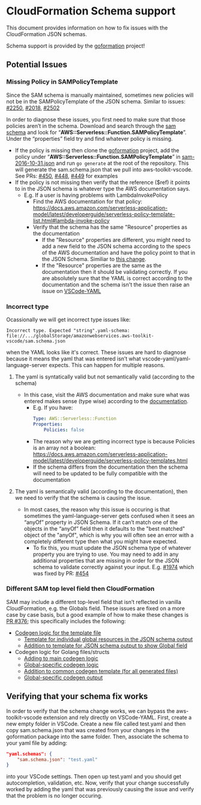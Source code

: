 # CloudFormation Schema support

This document provides information on how to fix issues with the CloudFormation JSON schemas.

Schema support is provided by the [goformation](https://github.com/awslabs/goformation) project!

## Potential Issues

### Missing Policy in SAMPolicyTemplate

Since the SAM schema is manually maintained, sometimes new policies will not be in the SAMPolicyTemplate of the JSON schema. Similar to issues: [#2250](https://github.com/aws/aws-toolkit-vscode/issues/2250), [#2018](https://github.com/aws/aws-toolkit-vscode/issues/2018), [#2502](https://github.com/aws/aws-toolkit-vscode/issues/2502)

In order to diagnose these issues, you first need to make sure that those policies aren’t in the schema. Download and search through the [sam schema](https://github.com/awslabs/goformation/blob/master/schema/sam.schema.json) and look for “**AWS::Serverless::Function.SAMPolicyTemplate**”. Under the “properties” field try and find whatever policy is missing.

-   If the policy is missing then clone the [goformation](https://github.com/awslabs/goformation) project, add the policy under “**AWS::Serverless::Function.SAMPolicyTemplate**” in [sam-2016-10-31.json](https://github.com/awslabs/goformation/blob/master/generate/sam-2016-10-31.json) and run `go generate` at the root of the repository. This will generate the sam.schema.json that we pull into aws-toolkit-vscode. See PRs: [#450](https://github.com/awslabs/goformation/pull/450), [#448](https://github.com/awslabs/goformation/pull/448), [#449](https://github.com/awslabs/goformation/pull/449) for examples
-   If the policy is not missing then verify that the reference ($ref) it points to in the JSON schema is whatever type the AWS documentation says.
    -   E.g. If a user is having problems with LambdaInvokePolicy
        -   Find the AWS documentation for that policy: https://docs.aws.amazon.com/serverless-application-model/latest/developerguide/serverless-policy-template-list.html#lambda-invoke-policy
        -   Verify that the schema has the same "Resource" properties as the documentation
            -   If the "Resource" properties are different, you might need to add a new field to the JSON schema according to the specs of the AWS documentation and have the policy point to that in the JSON Schema. Similiar to [this change](https://github.com/awslabs/goformation/pull/449/files#diff-f6615b52e8a9fb8465ba150df1fdba3ce3ce7a262a43fa2e5c5f0d4057c09456R1669).
            -   If the "Resource" properties are the same as the documentation then it should be validating correctly. If you are absolutely sure that the YAML is correct according to the documentation and the schema isn't the issue then raise an issue on [VSCode-YAML](https://github.com/redhat-developer/vscode-yaml)

### Incorrect type

Ocassionally we will get incorrect type issues like:

```
Incorrect type. Expected "string".yaml-schema: file://.../globalStorage/amazonwebservices.aws-toolkit-vscode/sam.schema.json
```

when the YAML looks like it's correct. These issues are hard to diagnose because it means the yaml that was entered isn’t what vscode-yaml/yaml-language-server expects. This can happen for multiple reasons.

1. The yaml is syntatically valid but not semantically valid (according to the schema)

    - In this case, visit the AWS documentation and make sure what was entered makes sense (type wise) according to the [documentation](https://docs.aws.amazon.com/AWSCloudFormation/latest/UserGuide/template-reference.html).
        - E.g. If you have:
            ```yaml
            Type: AWS::Serverless::Function
            Properties:
                Policies: false
            ```
        - The reason why we are getting incorrect type is because Policies is an array not a boolean: https://docs.aws.amazon.com/serverless-application-model/latest/developerguide/serverless-policy-templates.html
        - If the schema differs from the documentation then the schema will need to be updated to be fully compatible with the documentation

2. The yaml is semantically valid (according to the documentation), then we need to verify that the schema is causing the issue.
    - In most cases, the reason why this issue is occuring is that sometimes the yaml-language-server gets confused when it sees an “anyOf” property in JSON Schema. If it can’t match one of the objects in the “anyOf” field then it defaults to the "best matched" object of the "anyOf", which is why you will often see an error with a completely different type then what you might have expected.
        - To fix this, you must update the JSON schema type of whatever property you are trying to use. You may need to add in any additional properties that are missing in order for the JSON schema to validate correctly against your input. E.g. [#1974](https://github.com/aws/aws-toolkit-vscode/issues/1974) which was fixed by PR: [#454](https://github.com/awslabs/goformation/pull/454)

### Different SAM top level field then CloudFormation

SAM may include a different top-level field that isn’t reflected in vanilla CloudFormation, e.g. the Globals field. These issues are fixed on a more case by case basis, but a good example of how to make these changes is [PR #376](https://github.com/awslabs/goformation/pull/376/files/a8b0539e97cdf0317db296081ffe1366ac81e1ba..970aedd1e112c115deedf337e08a6986976fbca0); this specifically includes the following:

-   [Codegen logic for the template file](https://github.com/awslabs/goformation/pull/376/files/a8b0539e97cdf0317db296081ffe1366ac81e1ba..970aedd1e112c115deedf337e08a6986976fbca0#diff-93ca24b95462b748796b1d282a95b6f34c00d337206306213f1f2ea077433bc0)
    -   [Template for individual global resources in the JSON schema output](https://github.com/awslabs/goformation/pull/376/files/a8b0539e97cdf0317db296081ffe1366ac81e1ba..970aedd1e112c115deedf337e08a6986976fbca0#diff-c1046c4c38a1955cb65d50eb68f8cb70bf8aa27f8e13c956c324301b057440a1)
    -   [Addition to template for JSON schema output to show Global field](https://github.com/awslabs/goformation/pull/376/files/a8b0539e97cdf0317db296081ffe1366ac81e1ba..970aedd1e112c115deedf337e08a6986976fbca0#diff-e06ee27ca655eea7ec8c31cc799dd10a41ceb406872e6723d7bab694dafd94b4)
-   Codegen logic for Golang files/structs
    -   [Adding to main codegen logic](https://github.com/awslabs/goformation/pull/376/files/a8b0539e97cdf0317db296081ffe1366ac81e1ba..970aedd1e112c115deedf337e08a6986976fbca0#diff-39a24c8d3907e38beb5e39b5f0a40df7aa73c38449615f140ec3fca502900e86)
    -   [Global-specific codegen logic](https://github.com/awslabs/goformation/pull/376/files/a8b0539e97cdf0317db296081ffe1366ac81e1ba..970aedd1e112c115deedf337e08a6986976fbca0#diff-5e3f5b10090037982a9d9947a741636746316ed8209f828671538a0492e0726d)
    -   [Addition to common codegen template (for all generated files)](https://github.com/awslabs/goformation/pull/376/files/a8b0539e97cdf0317db296081ffe1366ac81e1ba..970aedd1e112c115deedf337e08a6986976fbca0#diff-e8030b09bcabfce0cfb011a6579d52dfc4683d796b1c66c749863615e282e726)
    -   [Global-specific codegen output](https://github.com/awslabs/goformation/pull/376/files/a8b0539e97cdf0317db296081ffe1366ac81e1ba..970aedd1e112c115deedf337e08a6986976fbca0#diff-74e75f10422a4acaafd087a76a3dbdcd91f897ef9948d02f056ed2a704eb118e)

## Verifying that your schema fix works

In order to verify that the schema change works, we can bypass the aws-toolkit-vscode extension and rely directly on VSCode-YAML. First, create a new empty folder in VSCode. Create a new file called test.yaml and then copy sam.schema.json that was created from your changes in the goformation package into the same folder. Then, associate the schema to your yaml file by adding:

```json
"yaml.schemas": {
    "sam.schema.json": "test.yaml"
}
```

into your VSCode settings. Then open up test.yaml and you should get autocompletion, validation, etc. Now, verify that your change successfully worked by adding the yaml that was previously causing the issue and verify that the problem is no longer occuring.
